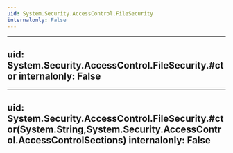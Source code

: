 ```yaml
---
uid: System.Security.AccessControl.FileSecurity
internalonly: False
---
```


---
uid: System.Security.AccessControl.FileSecurity.#ctor
internalonly: False
---

---
uid: System.Security.AccessControl.FileSecurity.#ctor(System.String,System.Security.AccessControl.AccessControlSections)
internalonly: False
---
